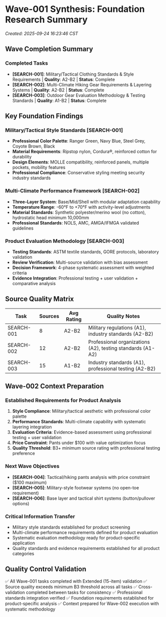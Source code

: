 # Wave-001 Synthesis: Foundation Research Summary
*Created: 2025-09-24 16:23:46 CST*

## Wave Completion Summary

### Completed Tasks
- **[SEARCH-001]**: Military/Tactical Clothing Standards & Style Requirements | **Quality**: A2-B2 | **Status**: Complete
- **[SEARCH-002]**: Multi-Climate Hiking Gear Requirements & Layering Systems | **Quality**: A2-B2 | **Status**: Complete
- **[SEARCH-003]**: Outdoor Gear Evaluation Methodology & Testing Standards | **Quality**: A1-B2 | **Status**: Complete

## Key Foundation Findings

### Military/Tactical Style Standards [SEARCH-001]
- **Professional Color Palette**: Ranger Green, Navy Blue, Steel Grey, Coyote Brown, Black
- **Material Requirements**: Ripstop nylon, Cordura®, reinforced cotton for durability
- **Design Elements**: MOLLE compatibility, reinforced panels, multiple pockets, mobility features
- **Professional Compliance**: Conservative styling meeting security industry standards

### Multi-Climate Performance Framework [SEARCH-002]
- **Three-Layer System**: Base/Mid/Shell with modular adaptation capability
- **Temperature Range**: -60°F to +70°F with activity-level adjustments
- **Material Standards**: Synthetic polyester/merino wool (no cotton), hydrostatic head minimum 10,000mm
- **Professional Standards**: NOLS, AMC, AMGA/IFMGA validated guidelines

### Product Evaluation Methodology [SEARCH-003]
- **Testing Standards**: ASTM textile standards, GORE protocols, laboratory validation
- **Review Verification**: Multi-source validation with bias assessment
- **Decision Framework**: 4-phase systematic assessment with weighted criteria
- **Evidence Integration**: Professional testing + user validation + comparative analysis

## Source Quality Matrix

| Task | Sources | Avg Rating | Quality Notes |
|------|---------|------------|---------------|
| SEARCH-001 | 8 | A2-B2 | Military regulations (A1), industry standards (A2-B2) |
| SEARCH-002 | 12 | A2-B2 | Professional organizations (A2), testing standards (A1-A2) |
| SEARCH-003 | 15 | A1-B2 | Industry standards (A1), professional testing (A2-B2) |

## Wave-002 Context Preparation

### Established Requirements for Product Analysis
1. **Style Compliance**: Military/tactical aesthetic with professional color palette
2. **Performance Standards**: Multi-climate capability with systematic layering integration
3. **Evaluation Criteria**: Evidence-based assessment using professional testing + user validation
4. **Price Constraint**: Pants under $100 with value optimization focus
5. **Quality Threshold**: B3+ minimum source rating with professional testing preference

### Next Wave Objectives
- **[SEARCH-004]**: Tactical/hiking pants analysis with price constraint ($100 maximum)
- **[SEARCH-005]**: Military-style footwear systems (no open-toe requirement)
- **[SEARCH-006]**: Base layer and tactical shirt systems (button/pullover options)

### Critical Information Transfer
- Military style standards established for product screening
- Multi-climate performance requirements defined for product evaluation
- Systematic evaluation methodology ready for product-specific application
- Quality standards and evidence requirements established for all product categories

## Quality Control Validation
✅ All Wave-001 tasks completed with Extended (15-item) validation
✅ Source quality exceeds minimum B3 threshold across all tasks
✅ Cross-validation completed between tasks for consistency
✅ Professional standards integration verified
✅ Foundation requirements established for product-specific analysis
✅ Context prepared for Wave-002 execution with systematic methodology